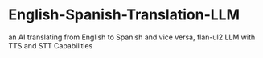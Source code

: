 # English-Spanish-Translation-LLM
an AI translating from English to Spanish and vice versa, flan-ul2 LLM with TTS and STT Capabilities 
